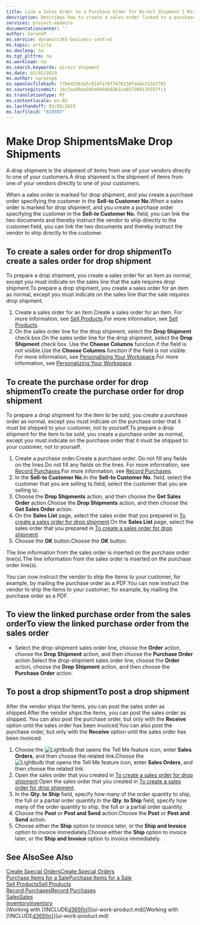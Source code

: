 ```yaml
---
title: Link a Sales Order to a Purchase Order for Direct Shipment | Microsoft Docs
description: Describes how to create a sales order linked to a purchase order to enable shipment directly from the vendor to the customer.
services: project-madeira
documentationcenter: ''
author: SorenGP
ms.service: dynamics365-business-central
ms.topic: article
ms.devlang: na
ms.tgt_pltfrm: na
ms.workload: na
ms.search.keywords: direct shipment
ms.date: 03/01/2019
ms.author: sgroespe
ms.openlocfilehash: 77bed1563a5c0187e78f7e7013dfed4a723d7702
ms.sourcegitcommit: 1bcfaa99ea302e6b84b8361ca02730b135557fc1
ms.translationtype: HT
ms.contentlocale: en-AU
ms.lasthandoff: 03/08/2019
ms.locfileid: "810597"
---
```

# <a name="make-drop-shipments"></a><span data-ttu-id="72f91-103">Make Drop Shipments</span><span class="sxs-lookup"><span data-stu-id="72f91-103">Make Drop Shipments</span></span>
<span data-ttu-id="72f91-104">A drop shipment is the shipment of items from one of your vendors directly to one of your customers.</span><span class="sxs-lookup"><span data-stu-id="72f91-104">A drop shipment is the shipment of items from one of your vendors directly to one of your customers.</span></span>

<span data-ttu-id="72f91-105">When a sales order is marked for drop shipment, and you create a purchase order specifying the customer in the **Sell-to Customer No.**</span><span class="sxs-lookup"><span data-stu-id="72f91-105">When a sales order is marked for drop shipment, and you create a purchase order specifying the customer in the **Sell-to Customer No.**</span></span> <span data-ttu-id="72f91-106">field, you can link the two documents and thereby instruct the vendor to ship directly to the customer.</span><span class="sxs-lookup"><span data-stu-id="72f91-106">field, you can link the two documents and thereby instruct the vendor to ship directly to the customer.</span></span>

## <a name="to-create-a-sales-order-for-drop-shipment"></a><span data-ttu-id="72f91-107">To create a sales order for drop shipment</span><span class="sxs-lookup"><span data-stu-id="72f91-107">To create a sales order for drop shipment</span></span>
<span data-ttu-id="72f91-108">To prepare a drop shipment, you create a sales order for an item as normal, except you must indicate on the sales line that the sale requires drop shipment.</span><span class="sxs-lookup"><span data-stu-id="72f91-108">To prepare a drop shipment, you create a sales order for an item as normal, except you must indicate on the sales line that the sale requires drop shipment.</span></span>

1. <span data-ttu-id="72f91-109">Create a sales order for an item.</span><span class="sxs-lookup"><span data-stu-id="72f91-109">Create a sales order for an item.</span></span> <span data-ttu-id="72f91-110">For more information, see [Sell Products](sales-how-sell-products.md).</span><span class="sxs-lookup"><span data-stu-id="72f91-110">For more information, see [Sell Products](sales-how-sell-products.md).</span></span>
2. <span data-ttu-id="72f91-111">On the sales order line for the drop shipment, select the **Drop Shipment** check box.</span><span class="sxs-lookup"><span data-stu-id="72f91-111">On the sales order line for the drop shipment, select the **Drop Shipment** check box.</span></span> <span data-ttu-id="72f91-112">Use the **Choose Columns** function if the field is not visible.</span><span class="sxs-lookup"><span data-stu-id="72f91-112">Use the **Choose Columns** function if the field is not visible.</span></span> <span data-ttu-id="72f91-113">For more information, see [Personalising Your Workspace](ui-personalization-user.md).</span><span class="sxs-lookup"><span data-stu-id="72f91-113">For more information, see [Personalizing Your Workspace](ui-personalization-user.md).</span></span>

## <a name="to-create-the-purchase-order-for-drop-shipment"></a><span data-ttu-id="72f91-114">To create the purchase order for drop shipment</span><span class="sxs-lookup"><span data-stu-id="72f91-114">To create the purchase order for drop shipment</span></span>
<span data-ttu-id="72f91-115">To prepare a drop shipment for the item to be sold, you create a purchase order as normal, except you must indicate on the purchase order that it must be shipped to your customer, not to yourself.</span><span class="sxs-lookup"><span data-stu-id="72f91-115">To prepare a drop shipment for the item to be sold, you create a purchase order as normal, except you must indicate on the purchase order that it must be shipped to your customer, not to yourself.</span></span>

1. <span data-ttu-id="72f91-116">Create a purchase order.</span><span class="sxs-lookup"><span data-stu-id="72f91-116">Create a purchase order.</span></span> <span data-ttu-id="72f91-117">Do not fill any fields on the lines.</span><span class="sxs-lookup"><span data-stu-id="72f91-117">Do not fill any fields on the lines.</span></span> <span data-ttu-id="72f91-118">For more information, see [Record Purchases](purchasing-how-record-purchases.md).</span><span class="sxs-lookup"><span data-stu-id="72f91-118">For more information, see [Record Purchases](purchasing-how-record-purchases.md).</span></span>
2. <span data-ttu-id="72f91-119">In the **Sell-to Customer No.**</span><span class="sxs-lookup"><span data-stu-id="72f91-119">In the **Sell-to Customer No.**</span></span> <span data-ttu-id="72f91-120">field, select the customer that you are selling to.</span><span class="sxs-lookup"><span data-stu-id="72f91-120">field, select the customer that you are selling to.</span></span>
3. <span data-ttu-id="72f91-121">Choose the **Drop Shipments** action, and then choose the **Get Sales Order** action.</span><span class="sxs-lookup"><span data-stu-id="72f91-121">Choose the **Drop Shipments** action, and then choose the **Get Sales Order** action.</span></span>
4. <span data-ttu-id="72f91-122">On the **Sales List** page, select the sales order that you prepared in [To create a sales order for drop shipment](sales-how-drop-shipment.md#to-create-a-sales-order-for-drop-shipment).</span><span class="sxs-lookup"><span data-stu-id="72f91-122">On the **Sales List** page, select the sales order that you prepared in [To create a sales order for drop shipment](sales-how-drop-shipment.md#to-create-a-sales-order-for-drop-shipment).</span></span>
5. <span data-ttu-id="72f91-123">Choose the **OK** button.</span><span class="sxs-lookup"><span data-stu-id="72f91-123">Choose the **OK** button.</span></span>

<span data-ttu-id="72f91-124">The line information from the sales order is inserted on the purchase order line(s).</span><span class="sxs-lookup"><span data-stu-id="72f91-124">The line information from the sales order is inserted on the purchase order line(s).</span></span>

<span data-ttu-id="72f91-125">You can now instruct the vendor to ship the items to your customer, for example, by mailing the purchase order as a PDF.</span><span class="sxs-lookup"><span data-stu-id="72f91-125">You can now instruct the vendor to ship the items to your customer, for example, by mailing the purchase order as a PDF.</span></span>     

## <a name="to-view-the-linked-purchase-order-from-the-sales-order"></a><span data-ttu-id="72f91-126">To view the linked purchase order from the sales order</span><span class="sxs-lookup"><span data-stu-id="72f91-126">To view the linked purchase order from the sales order</span></span>
* <span data-ttu-id="72f91-127">Select the drop-shipment sales order line, choose the **Order** action, choose the **Drop Shipment** action, and then choose the **Purchase Order** action.</span><span class="sxs-lookup"><span data-stu-id="72f91-127">Select the drop-shipment sales order line, choose the **Order** action, choose the **Drop Shipment** action, and then choose the **Purchase Order** action.</span></span>

## <a name="to-post-a-drop-shipment"></a><span data-ttu-id="72f91-128">To post a drop shipment</span><span class="sxs-lookup"><span data-stu-id="72f91-128">To post a drop shipment</span></span>
<span data-ttu-id="72f91-129">After the vendor ships the items, you can post the sales order as shipped.</span><span class="sxs-lookup"><span data-stu-id="72f91-129">After the vendor ships the items, you can post the sales order as shipped.</span></span> <span data-ttu-id="72f91-130">You can also post the purchase order, but only with the **Receive** option until the sales order has been invoiced.</span><span class="sxs-lookup"><span data-stu-id="72f91-130">You can also post the purchase order, but only with the **Receive** option until the sales order has been invoiced.</span></span>

1. <span data-ttu-id="72f91-131">Choose the ![Lightbulb that opens the Tell Me feature](media/ui-search/search_small.png "Tell me what you want to do") icon, enter **Sales Orders**, and then choose the related link.</span><span class="sxs-lookup"><span data-stu-id="72f91-131">Choose the ![Lightbulb that opens the Tell Me feature](media/ui-search/search_small.png "Tell me what you want to do") icon, enter **Sales Orders**, and then choose the related link.</span></span>
2. <span data-ttu-id="72f91-132">Open the sales order that you created in [To create a sales order for drop shipment]().</span><span class="sxs-lookup"><span data-stu-id="72f91-132">Open the sales order that you created in [To create a sales order for drop shipment]().</span></span>
3. <span data-ttu-id="72f91-133">In the **Qty. to Ship** field, specify how many of the order quantity to ship, the full or a partial order quantity.</span><span class="sxs-lookup"><span data-stu-id="72f91-133">In the **Qty. to Ship** field, specify how many of the order quantity to ship, the full or a partial order quantity.</span></span>
4. <span data-ttu-id="72f91-134">Choose the **Post** or **Post and Send** action.</span><span class="sxs-lookup"><span data-stu-id="72f91-134">Choose the **Post** or **Post and Send** action.</span></span>
5. <span data-ttu-id="72f91-135">Choose either the **Ship** option to invoice later, or the **Ship and Invoice** option to invoice immediately.</span><span class="sxs-lookup"><span data-stu-id="72f91-135">Choose either the **Ship** option to invoice later, or the **Ship and Invoice** option to invoice immediately.</span></span>

## <a name="see-also"></a><span data-ttu-id="72f91-136">See Also</span><span class="sxs-lookup"><span data-stu-id="72f91-136">See Also</span></span>
[<span data-ttu-id="72f91-137">Create Special Orders</span><span class="sxs-lookup"><span data-stu-id="72f91-137">Create Special Orders</span></span>](sales-how-to-create-special-orders.md)  
[<span data-ttu-id="72f91-138">Purchase Items for a Sale</span><span class="sxs-lookup"><span data-stu-id="72f91-138">Purchase Items for a Sale</span></span>](purchasing-how-purchase-products-sale.md)  
[<span data-ttu-id="72f91-139">Sell Products</span><span class="sxs-lookup"><span data-stu-id="72f91-139">Sell Products</span></span>](sales-how-sell-products.md)  
[<span data-ttu-id="72f91-140">Record Purchases</span><span class="sxs-lookup"><span data-stu-id="72f91-140">Record Purchases</span></span>](purchasing-how-record-purchases.md)  
[<span data-ttu-id="72f91-141">Sales</span><span class="sxs-lookup"><span data-stu-id="72f91-141">Sales</span></span>](sales-manage-sales.md)  
[<span data-ttu-id="72f91-142">Inventory</span><span class="sxs-lookup"><span data-stu-id="72f91-142">Inventory</span></span>](inventory-manage-inventory.md)  
<span data-ttu-id="72f91-143">[Working with [!INCLUDE[d365fin](includes/d365fin_md.md)]](ui-work-product.md)</span><span class="sxs-lookup"><span data-stu-id="72f91-143">[Working with [!INCLUDE[d365fin](includes/d365fin_md.md)]](ui-work-product.md)</span></span>
